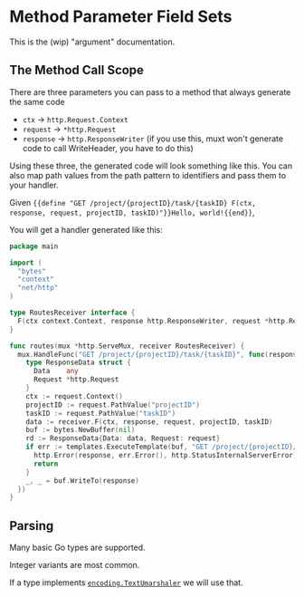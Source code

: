 # Method Parameter Field Sets

This is the (wip) "argument" documentation.

## The Method Call Scope

There are three parameters you can pass to a method that always generate the same code

- `ctx` -> `http.Request.Context`
- `request` -> `*http.Request`
- `response` -> `http.ResponseWriter` (if you use this, muxt won't generate code to call WriteHeader, you have to do
  this)

Using these three, the generated code will look something like this.
You can also map path values from the path pattern to identifiers and pass them to your handler.

Given `{{define "GET /project/{projectID}/task/{taskID} F(ctx, response, request, projectID, taskID)"}}Hello, world!{{end}}`,

You will get a handler generated like this:

```go
package main

import (
  "bytes"
  "context"
  "net/http"
)

type RoutesReceiver interface {
  F(ctx context.Context, response http.ResponseWriter, request *http.Request, projectID string, taskID string) any
}

func routes(mux *http.ServeMux, receiver RoutesReceiver) {
  mux.HandleFunc("GET /project/{projectID}/task/{taskID}", func(response http.ResponseWriter, request *http.Request) {
    type ResponseData struct {
      Data    any
      Request *http.Request
    }
    ctx := request.Context()
    projectID := request.PathValue("projectID")
    taskID := request.PathValue("taskID")
    data := receiver.F(ctx, response, request, projectID, taskID)
    buf := bytes.NewBuffer(nil)
    rd := ResponseData{Data: data, Request: request}
    if err := templates.ExecuteTemplate(buf, "GET /project/{projectID}/task/{taskID} F(ctx, response, request, projectID, taskID)", rd); err != nil {
      http.Error(response, err.Error(), http.StatusInternalServerError)
      return
    }
    _, _ = buf.WriteTo(response)
  })
}
```

## Parsing

Many basic Go types are supported.

Integer variants are most common.

If a type implements [`encoding.TextUmarshaler`](https://pkg.go.dev/encoding#TextUnmarshaler) we will use that.
